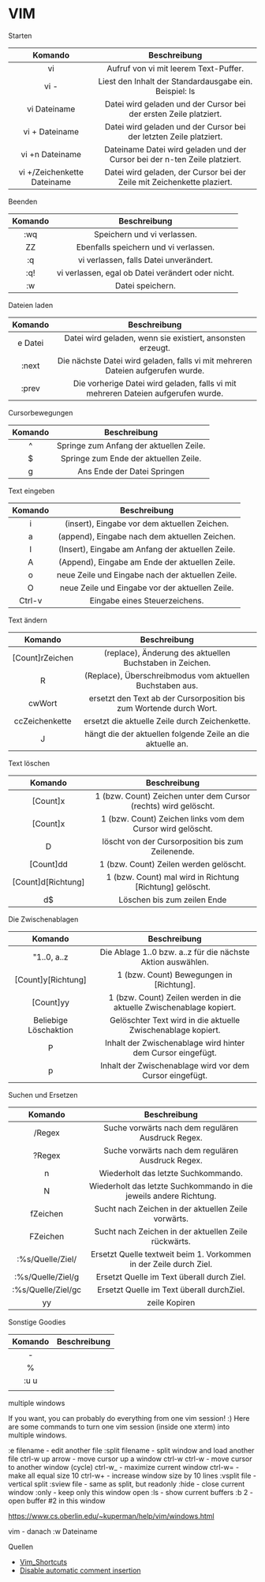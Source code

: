 # VIM  

Starten

|Komando | Beschreibung |
| :---: | :---: |
|vi |Aufruf von vi mit leerem Text-Puffer.|
|vi -|Liest den Inhalt der Standardausgabe ein. Beispiel: ls | vi -|
|vi Dateiname | Datei wird geladen und der Cursor bei der ersten Zeile platziert.|
|vi + Dateiname | Datei wird geladen und der Cursor bei der letzten Zeile platziert.|
|vi +n Dateiname | Dateiname Datei wird geladen und der Cursor bei der n-ten Zeile platziert.|
|vi +/Zeichenkette Dateiname | Datei wird geladen, der Cursor bei der Zeile mit Zeichenkette plaziert.|

 Beenden

|Komando | Beschreibung |
| :---: | :---: |
|:wq |Speichern und vi verlassen.|
|ZZ |Ebenfalls speichern und vi verlassen.|
|:q |vi verlassen, falls Datei unverändert.|
|:q! |vi verlassen, egal ob Datei verändert oder nicht.|
|:w |Datei speichern.|

Dateien laden

|Komando | Beschreibung |
| :---: | :---: |
|e Datei |Datei wird geladen, wenn sie existiert, ansonsten erzeugt.|
|:next | Die nächste Datei wird geladen, falls vi mit mehreren Dateien aufgerufen wurde.|
|:prev |Die vorherige Datei wird geladen, falls vi mit mehreren Dateien aufgerufen wurde.|

Cursorbewegungen

|Komando | Beschreibung |
| :---: | :---: |
|^|Springe zum Anfang der aktuellen Zeile.|
|$|Springe zum Ende der aktuellen Zeile.|
|g|Ans Ende der Datei Springen|

Text eingeben

|Komando | Beschreibung |
| :---: | :---: |
|i|(insert), Eingabe vor dem aktuellen Zeichen.|
|a|(append), Eingabe nach dem aktuellen Zeichen.|
|I|(Insert), Eingabe am Anfang der aktuellen Zeile.|
|A|(Append), Eingabe am Ende der aktuellen Zeile.|
|o|neue Zeile und Eingabe nach der aktuellen Zeile.|
|O|neue Zeile und Eingabe vor der aktuellen Zeile.|
|Ctrl-v|Eingabe eines Steuerzeichens.|

 Text ändern

|Komando | Beschreibung |
| :---: | :---: |
|[Count]rZeichen|(replace), Änderung des aktuellen Buchstaben in Zeichen.|
|R|(Replace), Überschreibmodus vom aktuellen Buchstaben aus.|
|cwWort|ersetzt den Text ab der Cursorposition bis zum Wortende durch Wort.|
|ccZeichenkette|ersetzt die aktuelle Zeile durch Zeichenkette.|
|J|hängt die der aktuellen folgende Zeile an die aktuelle an.|

Text löschen

|Komando | Beschreibung |
| :---: | :---: |
|[Count]x|1 (bzw. Count) Zeichen unter dem Cursor (rechts) wird gelöscht.|
|[Count]x|1 (bzw. Count) Zeichen links vom dem Cursor wird gelöscht.|
|D|löscht von der Cursorposition bis zum Zeilenende.|
|[Count]dd|1 (bzw. Count) Zeilen werden gelöscht.|
|[Count]d[Richtung]|1 (bzw. Count) mal wird in Richtung [Richtung] gelöscht.|
|d$|Löschen bis zum zeilen Ende|

Die Zwischenablagen

|Komando | Beschreibung |
| :---: | :---: |
|"1..0, a..z|Die Ablage 1..0 bzw. a..z für die nächste Aktion auswählen.|
|[Count]y[Richtung]|1 (bzw. Count) Bewegungen in [Richtung].|
|[Count]yy|1 (bzw. Count) Zeilen werden in die aktuelle Zwischenablage kopiert. |
|Beliebige Löschaktion|Gelöschter Text wird in die aktuelle Zwischenablage kopiert.|
|P|Inhalt der Zwischenablage wird hinter dem Cursor eingefügt.|
|p|Inhalt der Zwischenablage wird vor dem Cursor eingefügt.|

Suchen und Ersetzen

|Komando | Beschreibung |
| :---: | :---: |
|/Regex|Suche vorwärts nach dem regulären Ausdruck Regex.|
|?Regex|Suche vorwärts nach dem regulären Ausdruck Regex.|
|n|Wiederholt das letzte Suchkommando.|
|N|Wiederholt das letzte Suchkommando in die jeweils andere Richtung.|
|fZeichen|Sucht nach Zeichen in der aktuellen Zeile vorwärts.|
|FZeichen|Sucht nach Zeichen in der aktuellen Zeile rückwärts.|
|:%s/Quelle/Ziel/|Ersetzt Quelle textweit beim 1. Vorkommen in der Zeile durch Ziel.|
|:%s/Quelle/Ziel/g|Ersetzt Quelle im Text überall durch Ziel.|
|:%s/Quelle/Ziel/gc|Ersetzt Quelle im Text überall durchZiel.|
|yy|zeile Kopiren|

 Sonstige Goodies

|Komando | Beschreibung |
| :---: | :---: |
|-||
|%||
|:u u||
|||

multiple windows

If you want, you can probably do everything from one vim session! :) Here are some commands to turn one vim session (inside one xterm) into multiple windows.

 :e filename      - edit another file
 :split filename  - split window and load another file
 ctrl-w up arrow  - move cursor up a window
 ctrl-w ctrl-w    - move cursor to another window (cycle)
 ctrl-w_          - maximize current window
 ctrl-w=          - make all equal size
 10 ctrl-w+       - increase window size by 10 lines
 :vsplit file     - vertical split
 :sview file      - same as split, but readonly
 :hide            - close current window
 :only            - keep only this window open
 :ls              - show current buffers
 :b 2             - open buffer #2 in this window

https://www.cs.oberlin.edu/~kuperman/help/vim/windows.html

vim - danach :w Dateiname

Quellen

* [Vim_Shortcuts](https://shortcutworld.com/Vim/linux/Vim_Shortcuts)
* [Disable automatic comment insertion](https://vim.fandom.com/wiki/Disable_automatic_comment_insertion)
